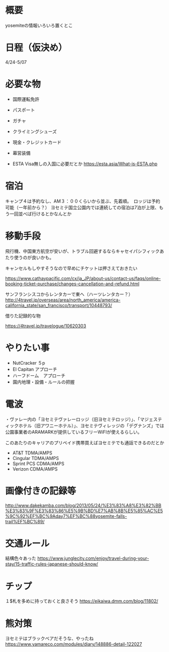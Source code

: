 # 概要
yosemiteの情報いろいろ置くとこ

# 日程（仮決め）
4/24-5/07

# 必要な物
- 国際運転免許
- パスポート
- ガチャ
- クライミングシューズ
- 現金・クレジットカード
- 幕営装備

- ESTA
Visa無しの入国に必要だとか
https://esta.asia/What-is-ESTA.php

# 宿泊
キャンプ４は予約なし、AM３：００くらいから並ぶ、先着順。　ロッジは予約可能（一年前から？）
ヨセミテ国立公園内では連続しての宿泊は7泊が上限、もう一回並べば行けるとかなんとか

# 移動手段
飛行機、中国東方航空が安いが、トラブル回避するならキャセイパシフィックあたり使うのが良いかも。

キャンセルもしやすそうなので早めにチケットは押さえておきたい

https://www.cathaypacific.com/cx/ja_JP/about-us/contact-us/faqs/online-booking-ticket-purchase/changes-cancellation-and-refund.html

サンフランシスコからレンタカーで東へ（ハーツレンタカー？）
http://4travel.jp/overseas/area/north_america/america-california_state/san_francisco/transport/10448793/

借りた記録的な物

https://4travel.jp/travelogue/10620303

# やりたい事
- NutCracker ５p 
- El Capitan アプローチ
- ハーフドーム　アプローチ
- 園内地理・設備・ルールの把握

# 電波
・ヴァレー内の「ヨセミテヴァレーロッジ（旧ヨセミテロッジ）」、「マジェスティックホテル（旧アワニーホテル）」、ヨセミテヴィレッジの「デグナンズ」では公園事業者のARAMARKが提供しているフリーWiFIが使えるらしい。

このあたりのキャリアのプリペイド携帯買えばヨセミテでも通話できるのだとか
- AT&T TDMA/AMPS
- Cingular TDMA/AMPS
- Sprint PCS CDMA/AMPS
- Verizon CDMA/AMPS

# 画像付きの記録等
http://www.dakekamba.com/blog/2013/05/24/%E3%83%A8%E3%82%BB%E3%83%9F%E3%83%86%E5%9B%BD%E7%AB%8B%E5%85%AC%E5%9C%92%EF%BC%9Aday7%EF%BC%88yosemite-falls-trail%EF%BC%89/

# 交通ルール
結構色々あった
https://www.junglecity.com/enjoy/travel-during-your-stay/15-traffic-rules-japanese-should-know/

# チップ
１$札を多めに持っておくと良さそう
https://eikaiwa.dmm.com/blog/11802/

# 熊対策
ヨセミテはブラックベアだそうな、やったね
https://www.yamareco.com/modules/diary/148886-detail-122027

